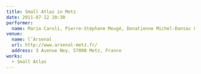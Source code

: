 ```yaml
---
title: Small Atlas in Metz
date: 2011-07-12 20:30
performer:
  name: Mario Caroli, Pierre-Stéphane Meugé, Donatienne Michel-Dansac & Vincent Leterme
venue:
  name: l’Arsenal
  url: http://www.arsenal-metz.fr/
  address: 3 Avenue Ney, 57000 Metz, France
works:
  - Small Atlas
---
```

